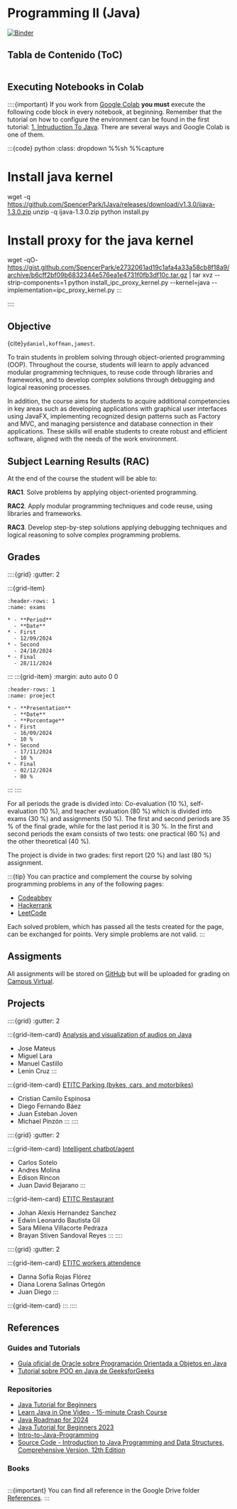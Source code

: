 # Programming II (Java)

[![Binder](https://mybinder.org/badge_logo.svg)](https://mybinder.org/v2/gh/uETITC/ProgrammingII-2024-2/main?labpath=Lessons)

## Tabla de Contenido (ToC)

```{tableofcontents}
```

## Executing Notebooks in Colab


::::{important}
If you work from [Google Colab](https://colab.research.google.com/) **you must** execute the following code block in every notebook, at beginning. Remember that the tutorial on how to configure the environment can be found in the first tutorial: [1. Intruduction To Java](https://github.com/uETITC/ProgrammingII-2024-2/blob/main/Lessons/1.%20IntroductionToJava.md#instalando-el-kernel-de-java). There are several ways and Google Colab is one of them.

  :::{code} python
  :class: dropdown
  %%sh
  %%capture
  # Install java kernel
  wget -q https://github.com/SpencerPark/IJava/releases/download/v1.3.0/ijava-1.3.0.zip
  unzip -q ijava-1.3.0.zip
  python install.py

  # Install proxy for the java kernel
  wget -qO- https://gist.github.com/SpencerPark/e2732061ad19c1afa4a33a58cb8f18a9/archive/b6cff2bf09b6832344e576ea1e4731f0fb3df10c.tar.gz | tar xvz --strip-components=1
  python install_ipc_proxy_kernel.py --kernel=java --implementation=ipc_proxy_kernel.py
  :::
  
::::

## Objective

{cite}`ydaniel,koffman,jamest`.

To train students in problem solving through object-oriented programming (OOP). Throughout the course, students will learn to apply advanced modular programming techniques, to reuse code through libraries and frameworks, and to develop complex solutions through debugging and logical reasoning processes.

In addition, the course aims for students to acquire additional competencies in key areas such as developing applications with graphical user interfaces using JavaFX, implementing recognized design patterns such as Factory and MVC, and managing persistence and database connection in their applications. These skills will enable students to create robust and efficient software, aligned with the needs of the work environment.

## Subject Learning Results (RAC)

At the end of the course the student will be able to:

**RAC1**. Solve problems by applying object-oriented programming.

**RAC2**. Apply modular programming techniques and code reuse, using libraries and frameworks.

**RAC3**. Develop step-by-step solutions applying debugging techniques and logical reasoning to solve complex programming problems.

## Grades

::::{grid}
:gutter: 2

:::{grid-item}
```{list-table} Exams dates.
:header-rows: 1
:name: exams

* - **Period**
  - **Date**
* - First
  - 12/09/2024
* - Second
  - 24/10/2024
* - Final
  - 28/11/2024
```
:::
:::{grid-item}
:margin: auto auto 0 0 
```{list-table} Project deliveries dates.
:header-rows: 1
:name: proeject

* - **Presentation**
  - **Date**
  - **Porcentage**
* - First
  - 16/09/2024
  - 10 %
* - Second
  - 17/11/2024
  - 10 %
* - Final
  - 02/12/2024
  - 80 %
```
:::
::::


For all periods the grade is divided into: Co-evaluation (10 %), self-evaluation (10 %), and teacher evaluation (80 %) which is divided into exams (30 %) and assignments (50 %). The first and second periods are 35 % of the final grade, while for the last period it is 30 %. In the first and second periods the exam consists of two tests: one practical (60 %) and the other theoretical (40 %). 

The project is divide in two grades: first report (20 %) and last (80 %) assignment.

:::{tip}
You can practice and complement the course by solving programming problems in any of the following pages:

- [Codeabbey](https://www.codeabbey.com/)
- [Hackerrank](https://www.hackerrank.com/)
- [LeetCode](https://leetcode.com/)

Each solved problem, which has passed all the tests created for the page, can be exchanged for points. Very simple problems are not valid.
:::

## Assigments

All assignments will be stored on [GitHub](https://github.com/) but will be uploaded for grading on [Campus Virtual](https://campusvirtualpes.etitc.edu.co/Edusuperior/). 

## Projects

::::{grid}
:gutter: 2

:::{grid-item-card} [Analysis and visualization of audios on Java](https://github.com/mrcastillor/Cantos_de_aves)
- Jose Mateus
- Miguel Lara
- Manuel Castillo
- Lenin Cruz
:::

:::{grid-item-card}  [ETITC Parking (bykes, cars, and motorbikes)](https://github.com/Estebaniza/PROYECTO-PROGRAMACION-2)
- Cristian Camilo Espinosa
- Diego Fernando Báez
- Juan Esteban Joven
- Michael Pinzón
:::
::::

::::{grid}
:gutter: 2

:::{grid-item-card} [Intelligent chatbot/agent](https://github.com/AndresMolin4/ChatBot)
- Carlos Sotelo 
- Andres Molina
- Edison Rincon
- Juan David Bejarano 
:::

:::{grid-item-card} [ETITC Restaurant](https://github.com/Edwin-Bautista-Gil/ETITC.Restaurant/)
- Johan Alexis Hernandez Sanchez
- Edwin Leonardo Bautista Gil
- Sara Milena Villacorte Pedraza
- Brayan Stiven Sandoval Reyes
:::
::::

::::{grid}
:gutter: 2

:::{grid-item-card} [ETITC workers attendence](https://github.com/Lorena0127/AsistenciaDeTrabajadores)
- Danna Sofía Rojas Flórez 
- Diana Lorena Salinas Ortegón
- Juan Diego 
:::

:::{grid-item-card} 
:::
::::

## References

### Guides and Tutorials

- [Guía oficial de Oracle sobre Programación Orientada a Objetos en Java](https://docs.oracle.com/javase/tutorial/java/concepts/index.html)
- [Tutorial sobre POO en Java de GeeksforGeeks](https://www.geeksforgeeks.org/object-oriented-programming-oops-concept-in-java/)

### Repositories

- [Java Tutorial for Beginners ](https://www.youtube.com/watch?v=eIrMbAQSU34)
- [Learn Java in One Video - 15-minute Crash Course ](https://www.youtube.com/watch?v=drQK8ciCAjY)
- [Java Roadmap for 2024 ](https://www.youtube.com/watch?v=fO9HN3nvDLI)
- [Java Tutorial for Beginners 2023 ](https://www.youtube.com/watch?v=BGTx91t8q50)
- [Intro-to-Java-Programming](https://github.com/jsquared21/Intro-to-Java-Programming)
- [Source Code - Introduction to Java Programming and Data Structures, Comprehensive Version, 12th Edition](https://media.pearsoncmg.com/ph/esm/ecs_liang_ijp_12/cw/content/source-code.php)

### Books

```{bibliography}
```

:::{important}
You can find all reference in the Google Drive folder [References](https://itceduco-my.sharepoint.com/:f:/g/personal/saguileran_itc_edu_co/Eledh23Sd41CnWAnmM3jALkBNHxwDXfiZ4CcmnRTa_ST3Q?e=Z1qPlS).
:::